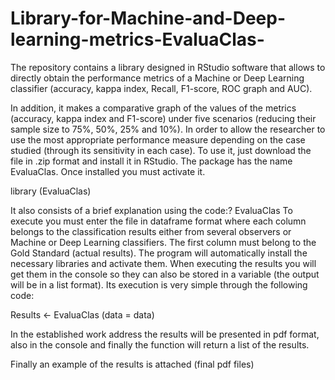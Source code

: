 # Library-for-Machine-and-Deep-learning-metrics-EvaluaClas-
The repository contains a library designed in RStudio software that allows to directly obtain the performance metrics of a Machine or Deep Learning classifier (accuracy, kappa index, Recall, F1-score, ROC graph and AUC).

In addition, it makes a comparative graph of the values ​​of the metrics (accuracy, kappa index and F1-score) under five scenarios (reducing their sample size to 75%, 50%, 25% and 10%). In order to allow the researcher to use the most appropriate performance measure depending on the case studied (through its sensitivity in each case).
To use it, just download the file in .zip format and install it in RStudio. The package has the name EvaluaClas.
Once installed you must activate it.

library (EvaluaClas)

It also consists of a brief explanation using the code:? EvaluaClas
 To execute you must enter the file in dataframe format where each column belongs to the classification results either from several observers or Machine or Deep Learning classifiers. The first column must belong to the Gold Standard (actual results). The program will automatically install the necessary libraries and activate them. When executing the results you will get them in the console so they can also be stored in a variable (the output will be in a list format).
Its execution is very simple through the following code:

Results <- EvaluaClas (data = data)

In the established work address the results will be presented in pdf format, also in the console and finally the function will return a list of the results.

Finally an example of the results is attached (final pdf files)
